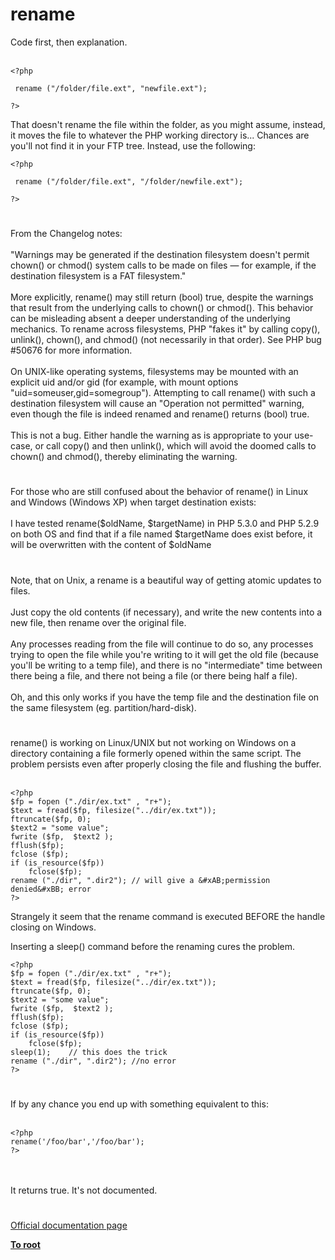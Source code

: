 # rename



Code first, then explanation.<br><br>

```
<?php

 rename ("/folder/file.ext", "newfile.ext");

?>
```


That doesn't rename the file within the folder, as you might assume, instead, it moves the file to whatever the PHP working directory is... Chances are you'll not find it in your FTP tree. Instead, use the following:



```
<?php

 rename ("/folder/file.ext", "/folder/newfile.ext");

?>
```
  

#

From the Changelog notes:<br><br>"Warnings may be generated if the destination filesystem doesn&apos;t permit chown() or chmod() system calls to be made on files &#x2014; for example, if the destination filesystem is a FAT filesystem."<br><br>More explicitly, rename() may still return (bool) true, despite the warnings that result from the underlying calls to chown() or chmod(). This behavior can be misleading absent a deeper understanding of the underlying mechanics. To rename across filesystems, PHP "fakes it" by calling copy(), unlink(), chown(), and chmod() (not necessarily in that order). See PHP bug #50676 for more information.<br><br>On UNIX-like operating systems, filesystems may be mounted with an explicit uid and/or gid (for example, with mount options "uid=someuser,gid=somegroup"). Attempting to call rename() with such a destination filesystem will cause an "Operation not permitted" warning, even though the file is indeed renamed and rename() returns (bool) true.<br><br>This is not a bug. Either handle the warning as is appropriate to your use-case, or call copy() and then unlink(), which will avoid the doomed calls to chown() and chmod(), thereby eliminating the warning.  

#

For those who are still confused about the behavior of rename() in Linux and Windows (Windows XP) when target destination exists:<br><br>I have tested rename($oldName, $targetName) in PHP 5.3.0 and PHP 5.2.9 on both OS and find that if a file named $targetName does exist before, it will be overwritten with the content of $oldName  

#

Note, that on Unix, a rename is a beautiful way of getting atomic updates to files.<br><br>Just copy the old contents (if necessary), and write the new contents into a new file, then rename over the original file.<br><br>Any processes reading from the file will continue to do so, any processes trying to open the file while you&apos;re writing to it will get the old file (because you&apos;ll be writing to a temp file), and there is no "intermediate" time between there being a file, and there not being a file (or there being half a file).<br><br>Oh, and this only works if you have the temp file and the destination file on the same filesystem (eg. partition/hard-disk).  

#

rename() is working on Linux/UNIX but not working on Windows on a directory containing a file formerly opened within the same script. The problem persists even after properly closing the file and flushing the buffer.<br><br>

```
<?php
$fp = fopen ("./dir/ex.txt" , "r+");
$text = fread($fp, filesize("../dir/ex.txt"));
ftruncate($fp, 0);
$text2 = "some value";
fwrite ($fp,  $text2 );
fflush($fp);
fclose ($fp);
if (is_resource($fp))
    fclose($fp);
rename ("./dir", ".dir2"); // will give a &#xAB;permission denied&#xBB; error
?>
```


Strangely it seem that the rename command is  executed BEFORE the handle closing on Windows.

Inserting a sleep() command before the renaming cures the problem.



```
<?php
$fp = fopen ("./dir/ex.txt" , "r+");
$text = fread($fp, filesize("../dir/ex.txt"));
ftruncate($fp, 0);
$text2 = "some value";
fwrite ($fp,  $text2 );
fflush($fp);
fclose ($fp);
if (is_resource($fp))
    fclose($fp);
sleep(1);    // this does the trick
rename ("./dir", ".dir2"); //no error 
?>
```
  

#

If by any chance you end up with something equivalent to this:<br><br>

```
<?php
rename('/foo/bar','/foo/bar');
?>
```
<br><br>It returns true. It&apos;s not documented.  

#

[Official documentation page](https://www.php.net/manual/en/function.rename.php)

**[To root](/README.md)**
